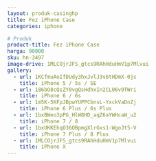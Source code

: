 ```yaml
---
layout: produk-casinghp
title: Fez iPhone Case
categories: iphone

# Produk
product-title: Fez iPhone Case
harga: 90000
sku: hn-3497
image-drive: 1MLCOjrJFS_gtcs9RAhHduHmV1p7Mlvui
gallery:
  - url: 1KCfmuAoIfDUdy3hxJvlJ3v6tHDmX-0js
    title: iPhone 5 / 5s / SE
  - url: 186bO8cQsZY0vgQsHdhxIn2CL06v9TWri
    title: iPhone 6 / 6s
  - url: 1m5K-5KFpJBpwYUPPCbnsL-YxckVaDnZj
    title: iPhone 6 Plus / 6s Plus
  - url: 1bxBWeo3pPG_HlW8HD_aqZ6aYWHcaW_u2
    title: iPhone 7 / 8
  - url: 1bxUKKEhqO36OBpmgXlrGxs1-WgoJt5-V
    title: iPhone 7 Plus / 8 Plus
  - url: 1MLCOjrJFS_gtcs9RAhHduHmV1p7Mlvui
    title: iPhone X
---
```

